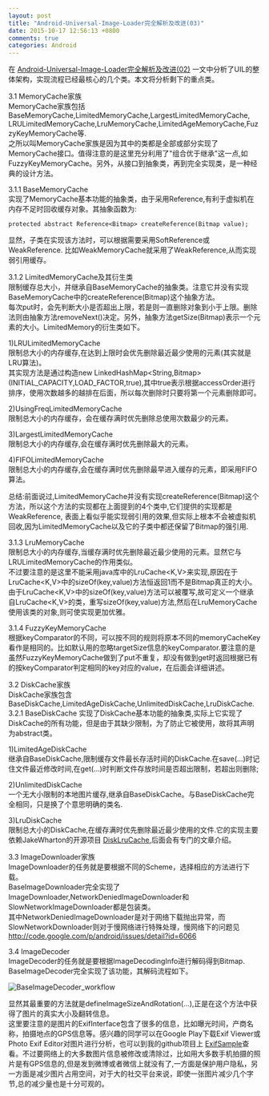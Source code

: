 ```yaml
---
layout: post
title: "Android-Universal-Image-Loader完全解析及改进(03)"
date: 2015-10-17 12:56:13 +0800
comments: true
categories: Android
---
```

在 [Android-Universal-Image-Loader完全解析及改进(02)](http://blog.imallen.wang/blog/2015/09/30/android-universal-image-loaderwan-quan-jie-xi-ji-gai-jin-02/) 一文中分析了UIL的整体架构，实现流程已经最核心的几个类。本文将分析剩下的重点类。  

3.1 MemoryCache家族  
MemoryCache家族包括BaseMemoryCache,LimitedMemoryCache,LargestLimitedMemoryCache,  
LRULimitedMemoryCache,LruMemoryCache,LimitedAgeMemoryCache,FuzzyKeyMemoryCache等.   
之所以叫MemoryCache家族是因为其中的类都是全部或部分实现了MemoryCache接口。值得注意的是这里充分利用了"组合优于继承"这一点,如FuzzyKeyMemoryCache。另外，从接口到抽象类，再到完全实现类，是一种经典的设计方法。  
<!--more-->
3.1.1 BaseMemoryCache  
实现了MemoryCache基本功能的抽象类，由于采用Reference<Bitmap>,有利于虚拟机在内存不足时回收缓存对象。其抽象函数为:

	protected abstract Reference<Bitmap> createReference(Bitmap value);    

显然，子类在实现该方法时，可以根据需要采用SoftReference或WeakReference.
比如WeakMemoryCache就采用了WeakReference<Bitmap>,从而实现弱引用缓存。

3.1.2 LimitedMemoryCache及其衍生类  
限制缓存总大小，并继承自BaseMemoryCache的抽象类。注意它并没有实现BaseMemoryCache中的createReference(Bitmap)这个抽象方法。  
每次put时，会先判断大小是否超出上限，若是则一直删除对象到小于上限。删除法则由抽象方法removeNext()决定。另外，抽象方法getSize(Bitmap)表示一个元素的大小。LimitedMemory的衍生类如下。  

1)LRULimitedMemoryCache  
限制总大小的内存缓存,在达到上限时会优先删除最近最少使用的元素(其实就是LRU算法)。  
其实现方法是通过构造new LinkedHashMap<String,Bitmap>(INITIAL_CAPACITY,LOAD_FACTOR,true),其中true表示根据accessOrder进行排序，使用次数越多的越排在后面，所以每次删除时只要将第一个元素删除即可。  

2)UsingFreqLimitedMemoryCache  
限制总大小的内存缓存，会在缓存满时优先删除总使用次数最少的元素。  

3)LargestLimitedMemoryCache  
限制总大小的内存缓存,会在缓存满时优先删除最大的元素。  

4)FIFOLimitedMemoryCache  
限制总大小的内存缓存,会在缓存满时优先删除最早进入缓存的元素，即采用FIFO算法。  

总结:前面说过,LimitedMemoryCache并没有实现createReference(Bitmap)这个方法，所以这个方法的实现都在上面提到的4个类中,它们提供的实现都是WeakReference<Bitmap>,
表面上看似乎能实现弱引用的效果,但实际上根本不会被虚拟机回收,因为LimitedMemoryCache以及它的子类中都还保留了Bitmap的强引用.  

3.1.3 LruMemoryCache  
限制总大小的内存缓存,当缓存满时优先删除最近最少使用的元素。显然它与LRULimitedMemoryCache的作用类似。  
不过要注意的是这里不能采用java库中的LruCache<K,V>来实现,原因在于LruCache<K,V>中的sizeOf(key,value)方法恒返回1而不是Bitmap真正的大小。  
由于LruCache<K,V>中的sizeOf(key,value)方法可以被覆写,故可定义一个继承自LruCache<K,V>的类，重写sizeOf(key,value)方法,然后在LruMemoryCache使用该类的对象,则可使实现更加优雅。  

3.1.4 FuzzyKeyMemoryCache  
根据keyComparator的不同，可以按不同的规则将原本不同的memoryCacheKey看作是相同的。比如默认用的忽略targetSize信息的keyComparator.要注意的是虽然FuzzyKeyMemoryCache做到了put不重复，却没有做到get时返回根据已有的按keyComparator判定相同的key对应的value，在后面会详细讲述。  

3.2 DiskCache家族  
DiskCache家族包含BaseDiskCache,LimitedAgeDiskCache,UnlimitedDiskCache,LruDiskCache.  
3.2.1 BaseDiskCache
实现了DiskCache基本功能的抽象类,实际上它实现了DiskCache的所有功能，但是由于其缺少限制，为了防止它被使用，故将其声明为abstract类。  

1)LimitedAgeDiskCache  
继承自BaseDiskCache,限制缓存文件最长存活时间的DiskCache.在save(...)时记住文件最近修改时间,在get(...)时判断文件存放时间是否超出限制，若超出则删除;  

2)UnlimitedDiskCache  
一个无大小限制的本地图片缓存,继承自BaseDiskCache。与BaseDiskCache完全相同，只是换了个意思明确的类名.  

3)LruDiskCache  
限制总大小的DiskCache,在缓存满时优先删除最近最少使用的文件.它的实现主要依赖JakeWharton的开源项目 [DiskLruCache](https://github.com/JakeWharton/DiskLruCache),后面会有专门的文章介绍。  

3.3 ImageDownloader家族  
ImageDownloader的任务就是要根据不同的Scheme，选择相应的方法进行下载。  
BaseImageDownloader完全实现了ImageDownloader,NetworkDeniedImageDownloader和SlowNetworkImageDownloader都是包装类。   
其中NetworkDeniedImageDownloader是对于网络下载抛出异常，而SlowNetworkDownloader则对于慢网络进行特殊处理，慢网络下的问题见 http://code.google.com/p/android/issues/detail?id=6066

3.4 ImageDecoder  
ImageDecoder的任务就是要根据ImageDecodingInfo进行解码得到Bitmap.  
BaseImageDecoder完全实现了该功能，其解码流程如下。  

![BaseImageDecoder_workflow](http://7xn1yt.com1.z0.glb.clouddn.com/BaseImageDecoder_workflow.png)

显然其最重要的方法就是defineImageSizeAndRotation(...),正是在这个方法中获得了图片的真实大小及翻转信息。  
这里要注意的是图片的ExifInterface包含了很多的信息，比如曝光时间，产商名称，拍摄地点的GPS信息等。感兴趣的同学可以在Google Play下载Exif Viewer或Photo Exif Editor对图片进行分析，也可以到我的github项目上 [ExifSample](https://github.com/HiWong/ExifSample)查看。不过要网络上的大多数图片信息被修改或清除过，比如用大多数手机拍摄的照片是有GPS信息的,但是发到微博或者微信上就没有了,一方面是保护用户隐私，另一方面是减少图片占用空间，对于大的社交平台来说，即使一张图片减少几个字节,总的减少量也是十分可观的。  





